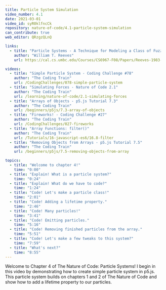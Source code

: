 ```yaml
---
title: Particle System Simulation
video_number: 4.1
date: 2021-03-01
video_id: syR0klfncCk
repository: nature-of-code/4.1-particle-system-simulation
can_contribute: true
web_editor: QRzgzQLnQ

links:
  - title: "Particle Systems - A Technique for Modeling a Class of Fuzzy Objects"
    author: "William T. Reeves"
    url: https://cal.cs.umbc.edu/Courses/CS6967-F08/Papers/Reeves-1983-PSA.pdf

videos:
  - title: "Simple Particle System - Coding Challenge #78"
    author: "The Coding Train"
    url: /CodingChallenges/078-simple-particle-system
  - title: "Simulating Forces - Nature of Code 2.1"
    author: "The Coding Train"
    url: /learning/nature-of-code/2.1-simulating-forces
  - title: "Arrays of Objects - p5.js Tutorial 7.3"
    author: "The Coding Train"
    url: /beginners/p5js/7.3-array-of-objects
  - title: "Fireworks! - Coding Challenge #27"
    author: "The Coding Train"
    url: /CodingChallenges/027-fireworks
  - title: "Array Functions: filter()"
    author: "The Coding Train"
    url: /Tutorials/16-javascript-es6/16.8-filter
  - title: "Removing Objects from Arrays - p5.js Tutorial 7.5"
    author: "The Coding Train"
    url: /beginners/p5js/7.5-removing-objects-from-array

topics:
  - title: "Welcome to chapter 4!"
    time: "0:00"
  - title: "Explain! What is a particle system?"
    time: "0:24"
  - title: "Explain! What do we have to code?"
    time: "1:24"
  - title: "Code! Let's make a particle class!"
    time: "2:01"
  - title: "Code! Adding a lifetime property."
    time: "2:46"
  - title: "Code! Many particles!"
    time: "3:41"
  - title: "Code! Emitting particles."
    time: "5:16"
  - title: "Code! Removing finished particles from the array."
    time: "5:51"
  - title: "Code! Let's make a few tweaks to this system?"
    time: "7:59"
  - title: "What's next?"
    time: "8:55"
---
```


Welcome to Chapter 4 of The Nature of Code: Particle Systems! I begin in this video by demonstrating how to create simple particle system in p5.js. This particle system builds on chapters 1 and 2 of The Nature of Code and show how to add a lifetime property to our particles.

